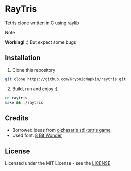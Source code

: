 # RayTris

Tetris clone written in C using [raylib](https://www.raylib.com/)

> [!NOTE]
> **Working!** :) But expect some bugs

## Installation

1. Clone this repository
```sh
git clone https://github.com/KryonicNapkin/raytris.git
```

2. Build, run and enjoy :)
```sh
cd raytris
make && ./raytris
```

## Credits 

- Borrowed ideas from [olzhasar's sdl-tetris game](https://github.com/olzhasar/sdl-tetris)
- Used font: [8 Bit Wonder](https://www.dafont.com/8bit-wonder.font)

## License

Licensed under the MIT License - see the [LICENSE](https://github.com/KryonicNapkin/raytris/blob/main/LICENSE) 

